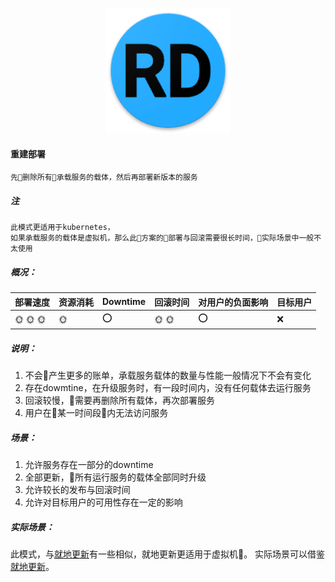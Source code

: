 <p align="center">
   <img width="200" src="RD.png">
</p>

#### 重建部署
    先删除所有承载服务的载体，然后再部署新版本的服务

##### 注
    此模式更适用于kubernetes，
    如果承载服务的载体是虚拟机，那么此方案的部署与回滚需要很长时间，实际场景中一般不太使用

##### 概况：

| 部署速度 |  资源消耗  | Downtime  | 回滚时间  | 对用户的负面影响| 目标用户|
| -------| ---------| --------| --------| --------|--------|
| :sun_with_face: :sun_with_face: :sun_with_face:  |  :sun_with_face: | :o:  | :sun_with_face: :sun_with_face: | :o: | :x: |

##### 说明：
1. 不会产生更多的账单，承载服务载体的数量与性能一般情况下不会有变化
2. 存在dowmtine，在升级服务时，有一段时间内，没有任何载体去运行服务
3. 回滚较慢，需要再删除所有载体，再次部署服务
4. 用户在某一时间段内无法访问服务

##### 场景：
1. 允许服务存在一部分的downtime
2. 全部更新，所有运行服务的载体全部同时升级
3. 允许较长的发布与回滚时间
4. 允许对目标用户的可用性存在一定的影响

##### 实际场景：
此模式，与[就地更新]((in_place_deployment.md))有一些相似，就地更新更适用于虚拟机。
实际场景可以借鉴[就地更新]((in_place_deployment.md))。